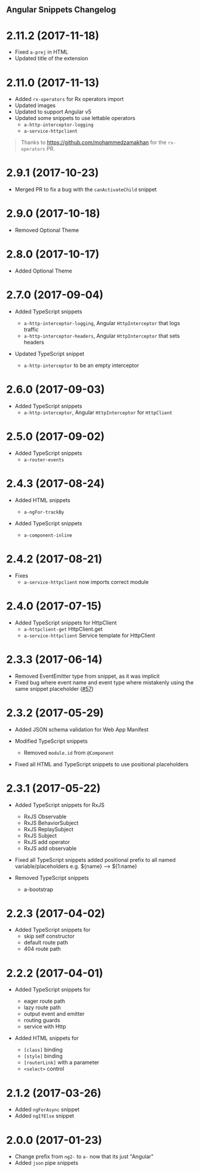 ## Angular Snippets Changelog

<a name="2.11.2"></a>
# 2.11.2 (2017-11-18)

* Fixed `a-prej` in HTML
* Updated title of the extension

<a name="2.11.0"></a>
# 2.11.0 (2017-11-13)

* Added `rx-operators` for Rx operators import
* Updated images
* Updated to support Angular v5
* Updated some snippets to use lettable operators
  * `a-http-interceptor-logging`
  * `a-service-httpclient`

> Thanks to https://github.com/mohammedzamakhan for the `rx-operators` PR.

<a name="2.9.1"></a>
# 2.9.1 (2017-10-23)

* Merged PR to fix a bug with the `canActivateChild` snippet

<a name="2.9.0"></a>
# 2.9.0 (2017-10-18)

* Removed Optional Theme

<a name="2.8.0"></a>
# 2.8.0 (2017-10-17)

* Added Optional Theme

<a name="2.7.0"></a>
# 2.7.0 (2017-09-04)

* Added TypeScript snippets
  * `a-http-interceptor-logging`, Angular `HttpInterceptor` that logs traffic
  * `a-http-interceptor-headers`, Angular `HttpInterceptor` that sets headers

* Updated TypeScript snippet
  * `a-http-interceptor` to be an empty interceptor

<a name="2.6.0"></a>
# 2.6.0 (2017-09-03)

* Added TypeScript snippets
  * `a-http-interceptor`, Angular `HttpInterceptor` for `HttpClient`

<a name="2.5.0"></a>
# 2.5.0 (2017-09-02)

* Added TypeScript snippets
  * `a-router-events`

<a name="2.4.3"></a>
# 2.4.3 (2017-08-24)

* Added HTML snippets
  * `a-ngFor-trackBy`

* Added TypeScript snippets
  * `a-component-inline`

<a name="2.4.2"></a>
# 2.4.2 (2017-08-21)

* Fixes
  * `a-service-httpclient` now imports correct module

<a name="2.4.0"></a>
# 2.4.0 (2017-07-15)

* Added TypeScript snippets for HttpClient
  * `a-httpclient-get` HttpClient.get
  * `a-service-httpclient` Service template for HttpClient

<a name="2.3.3"></a>
# 2.3.3 (2017-06-14)

* Removed EventEmitter type from snippet, as it was implicit
* Fixed bug where event name and event type where mistakenly using the same snippet placeholder ([#57](https://github.com/johnpapa/vscode-angular-snippets/pull/57))

<a name="2.3.2"></a>
# 2.3.2 (2017-05-29)

* Added JSON schema validation for Web App Manifest
* Modified TypeScript snippets
  * Removed `module.id` from `@Component`

* Fixed all HTML and TypeScript snippets to use positional placeholders

<a name="2.3.1"></a>
# 2.3.1 (2017-05-22)

* Added TypeScript snippets for RxJS
  * RxJS Observable
  * RxJS BehaviorSubject
  * RxJS ReplaySubject
  * RxJS Subject
  * RxJS add operator
  * RxJS add observable

* Fixed all TypeScript snippets
  added positional prefix to all named variable/placeholders
  e.g. ${name} --> ${1:name}

* Removed TypeScript snippets
  * a-bootstrap

<a name="2.2.3"></a>
# 2.2.3 (2017-04-02)

* Added TypeScript snippets for
  * skip self constructor
  * default route path
  * 404 route path

<a name="2.2.2"></a>
# 2.2.2 (2017-04-01)

* Added TypeScript snippets for
  * eager route path
  * lazy route path
  * output event and emitter
  * routing guards
  * service with Http

* Added HTML snippets for
  * `[class]` binding
  * `[style]` binding
  * `[routerLink]` with a parameter
  * `<select>` control

<a name="2.1.2"></a>
# 2.1.2 (2017-03-26)

* Added `ngForAsync` snippet
* Added `ngIfElse` snippet

<a name="2.0.0"></a>
# 2.0.0 (2017-01-23)

* Change prefix from `ng2-` to `a-` now that its just "Angular"
* Added `json` pipe snippets
